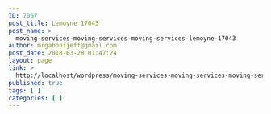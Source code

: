 ```yaml
---
ID: 7067
post_title: Lemoyne 17043
post_name: >
  moving-services-moving-services-moving-services-lemoyne-17043
author: mrgabonijeff@gmail.com
post_date: 2018-03-28 01:47:24
layout: page
link: >
  http://localhost/wordpress/moving-services-moving-services-moving-services-lemoyne-17043/
published: true
tags: [ ]
categories: [ ]
---
```

